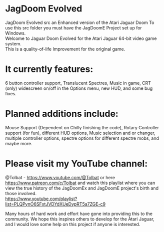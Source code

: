 # JagDoom Evolved
JagDoom Evolved src
an Enhanced version of the Atari Jaguar Doom
To use this src folder you must have the JagDoomE Project set up for Windows.  
Welcome to Jaguar Doom Evolved for the Atari Jaguar 64-bit video game system.  
This is a quality-of-life Improvement for the original game.

# It currently features:  
6 button controller support, Translucent Spectres, Music in game, CRT (only) widescreen on/off in the Options menu, new HUD, and some bug fixes.

# Planned additions include:  
Mouse Support (Dependent on Chilly finishing the code), Rotary Controller support (for fun), different HUD options, Music selection and or changer, multiple controller options, spectre options for different spectre mobs, and maybe more.  

# Please visit my YouTube channel:
@Tolbat - https://www.youtube.com/@Tolbat 
or here https://www.patreon.com/c/Tolbat
and watch this playlist where you can view the true history of the JagDoomEx and JagDoomE project's birth and those involved.  
https://www.youtube.com/playlist?list=PLQPynO6SFxtJVDYdXUeDypRT5a7ZGE-c9  

Many hours of hard work and effort have gone into providing this to the community.  We hope this inspires others to develop for the Atari Jaguar, and I would love some help on this project if anyone is interested.
